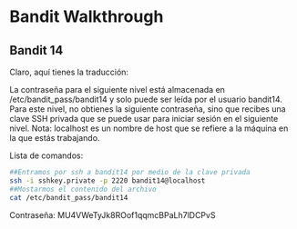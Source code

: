 # Bandit Walkthrough

## Bandit 14

Claro, aquí tienes la traducción:

La contraseña para el siguiente nivel está almacenada en /etc/bandit_pass/bandit14 y solo puede ser leída por el usuario bandit14. Para este nivel, no obtienes la siguiente contraseña, sino que recibes una clave SSH privada que se puede usar para iniciar sesión en el siguiente nivel. Nota: localhost es un nombre de host que se refiere a la máquina en la que estás trabajando.

Lista de comandos:

```bash
##Entramos por ssh a bandit14 por medio de la clave privada
ssh -i sshkey.private -p 2220 bandit14@localhost
##Mostarmos el contenido del archivo
cat /etc/bandit_pass/bandit14 

```
Contraseña: MU4VWeTyJk8ROof1qqmcBPaLh7lDCPvS
